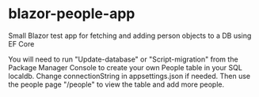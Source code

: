 # blazor-people-app
Small Blazor test app for fetching and adding person objects to a DB using EF Core

You will need to run "Update-database" or "Script-migration" from the Package Manager Console to create your own People table in your SQL localdb.
Change connectionString in appsettings.json if needed.
Then use the people page "/people" to view the table and add more people.
